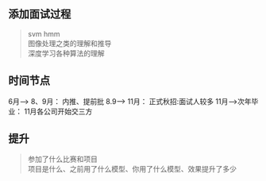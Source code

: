 ## 添加面试过程

> svm hmm  	
图像处理之类的理解和推导  	
深度学习各种算法的理解  	


## 时间节点
6月--> 8、9月： 内推、提前批 
8.9--> 11月： 正式秋招:面试人较多
11月-->次年毕业： 11月各公司开始交三方


## 提升
> 参加了什么比赛和项目  
项目是什么、之前用了什么模型、你用了什么模型、效果提升了多少
